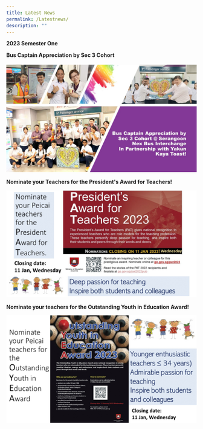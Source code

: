 ```yaml
---
title: Latest News
permalink: /Latestnews/
description: ""
---
```

**2023 Semester One**

<b>Bus Captain Appreciation by Sec 3 Cohort</b><br/><br/>
<img style="width: %;" src="/images/Bus Captain Appreciation by Sec 3 Cohort.jpg" /><br>

<B>Nominate your Teachers for the President's Award for Teachers! </B>

![](/images/Slide1%20copy.jpg)

<B>Nominate your teachers for the Outstanding Youth in Education Award! </B>

![](/images/Slide2%20copy.jpg)